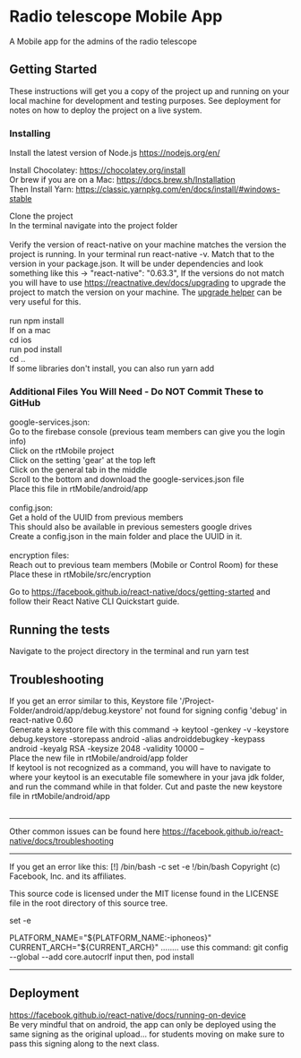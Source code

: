 # Radio telescope Mobile App

A Mobile app for the admins of the radio telescope

## Getting Started

These instructions will get you a copy of the project up and running on your local machine for development and testing purposes. See deployment for notes on how to deploy the project on a live system.

### Installing

Install the latest version of Node.js https://nodejs.org/en/

Install Chocolatey: https://chocolatey.org/install<br>
Or brew if you are on a Mac: https://docs.brew.sh/Installation <br>
Then Install Yarn: https://classic.yarnpkg.com/en/docs/install/#windows-stable

Clone the project<br/>
In the terminal navigate into the project folder<br/>
<br/> Verify the version of react-native on your machine matches the version the project is running.  In your terminal run react-native -v.  Match that to the version in your package.json.  It will be under dependencies and look something like this -> "react-native": "0.63.3",  If the versions do not match you will have to use https://reactnative.dev/docs/upgrading to upgrade the project to match the version on your machine. The [upgrade helper](https://react-native-community.github.io/upgrade-helper/) can be very useful for this.<br/>
<br/> run npm install<br/> 
If on a mac<br/>
cd ios<br/>
run pod install<br/>
cd ..<br/>
If some libraries don't install, you can also run yarn add <br/>

### Additional Files You Will Need - Do NOT Commit These to GitHub

google-services.json:<br/>
Go to the firebase console (previous team members can give you the login info)<br/>
Click on the rtMobile project <br/>
Click on the setting 'gear' at the top left <br/>
Click on the general tab in the middle<br/>
Scroll to the bottom and download the google-services.json file<br/>
Place this file in rtMobile/android/app<br/>
<br/>config.json:<br/>
Get a hold of the UUID from previous members<br/>
This should also be available in previous semesters google drives<br/>
Create a config.json in the main folder and place the UUID in it.<br/>
<br/>encryption files:<br/>
Reach out to previous team members (Mobile or Control Room) for these<br/>
Place these in rtMobile/src/encryption

Go to https://facebook.github.io/react-native/docs/getting-started and follow their React Native CLI Quickstart guide. 

## Running the tests

Navigate to the project directory in the terminal and run yarn test

## Troubleshooting

If you get an error similar to this, Keystore file '/Project-Folder/android/app/debug.keystore' not found for signing config 'debug' in react-native 0.60<br/>
Generate a keystore file with this command -> keytool -genkey -v -keystore debug.keystore -storepass android -alias androiddebugkey -keypass android -keyalg RSA -keysize 2048 -validity 10000 –<br/>
Place the new file in rtMobile/android/app folder<br/>
If keytool is not recognized as a command, you will have to navigate to where your keytool is an executable file somewhere in your java jdk folder, and run the command while in that folder.  Cut and paste the new keystore file in rtMobile/android/app<br/>
<br/>

----

Other common issues can be found here https://facebook.github.io/react-native/docs/troubleshooting

----

If you get an error like this:
[!] /bin/bash -c 
set -e
!/bin/bash
Copyright (c) Facebook, Inc. and its affiliates.

This source code is licensed under the MIT license found in the
LICENSE file in the root directory of this source tree.

set -e

PLATFORM_NAME="${PLATFORM_NAME:-iphoneos}"
CURRENT_ARCH="${CURRENT_ARCH}"
........
use this command:
git config --global --add core.autocrlf input
then, pod install

----

## Deployment

https://facebook.github.io/react-native/docs/running-on-device<br/> 
Be very mindful that on android, the app can only be deployed using the same signing as the original upload... for students moving on make sure to pass this signing along to the next class.

